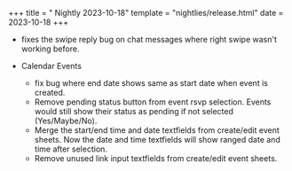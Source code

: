 +++
title = " Nightly 2023-10-18"
template = "nightlies/release.html"
date = 2023-10-18
+++

- fixes the swipe reply bug on chat messages where right swipe wasn't working before.

- Calendar Events
  - fix bug where end date shows same as start date when event is created.
  - Remove pending status button from event rsvp selection. Events would still show their status as pending if not selected (Yes/Maybe/No).
  - Merge the start/end time and date textfields from create/edit event sheets. Now the date and time textfields will show ranged date and time after selection.
  - Remove unused link input textfields from create/edit event sheets.

